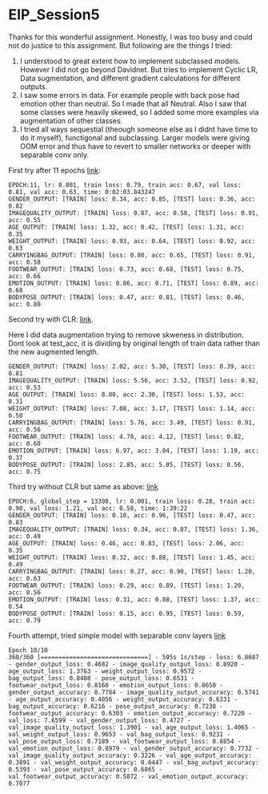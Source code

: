 # EIP_Session5

Thanks for this wonderful assignment. Honestly, I was too busy and could not do justice to this assignment. But following are the things I tried:

1. I understood to great extent how to implement subclassed models. However I did not go beyond Davidnet. But tries to implement Cyclic LR, Data sugmentation, and different gradient calculations for different outputs. 
2. I saw some errors in data. For example people with back pose had emotion other than neutral. So I made that all Neutral. Also I saw that some classes were heavily skewed, so I added some more examples via augmentation of other classes.
3. I tried all ways sequestial (theough someone else as I didnt have time to do it myself), functigonal and subclassing. Larger models were giving OOM error and thus have to revert to smaller networks or deeper with separable conv only.

First try after 11 epochs [link](https://github.com/abhinavdayal/EIP_Session5/blob/master/Davidnet_PersonAttributes_success01.ipynb):

```
EPOCH:11, lr: 0.001, train loss: 0.79, train acc: 0.67, val loss: 0.81, val acc: 0.63, time: 0:02:03.843247
GENDER_OUTPUT: [TRAIN] loss: 0.34, acc: 0.85, [TEST] loss: 0.36, acc: 0.82
IMAGEQUALITY_OUTPUT: [TRAIN] loss: 0.87, acc: 0.58, [TEST] loss: 0.91, acc: 0.55
AGE_OUTPUT: [TRAIN] loss: 1.32, acc: 0.42, [TEST] loss: 1.31, acc: 0.35
WEIGHT_OUTPUT: [TRAIN] loss: 0.93, acc: 0.64, [TEST] loss: 0.92, acc: 0.63
CARRYINGBAG_OUTPUT: [TRAIN] loss: 0.80, acc: 0.65, [TEST] loss: 0.91, acc: 0.58
FOOTWEAR_OUTPUT: [TRAIN] loss: 0.73, acc: 0.68, [TEST] loss: 0.75, acc: 0.66
EMOTION_OUTPUT: [TRAIN] loss: 0.86, acc: 0.71, [TEST] loss: 0.89, acc: 0.68
BODYPOSE_OUTPUT: [TRAIN] loss: 0.47, acc: 0.81, [TEST] loss: 0.46, acc: 0.80
```

Second try with CLR: [link](https://github.com/abhinavdayal/EIP_Session5/blob/master/Experiment_05_Davidnet_PersonAttributes_CLR_multigrad%2C_multilr.ipynb). 

Here I did data augmentation trying to remove skweness in distribution. Dont look at test_acc, it is dividing by original length of train data rather than the new augmented length. 
```
GENDER_OUTPUT: [TRAIN] loss: 2.02, acc: 5.30, [TEST] loss: 0.39, acc: 0.81
IMAGEQUALITY_OUTPUT: [TRAIN] loss: 5.56, acc: 3.52, [TEST] loss: 0.92, acc: 0.53
AGE_OUTPUT: [TRAIN] loss: 8.80, acc: 2.30, [TEST] loss: 1.53, acc: 0.31
WEIGHT_OUTPUT: [TRAIN] loss: 7.08, acc: 3.17, [TEST] loss: 1.14, acc: 0.50
CARRYINGBAG_OUTPUT: [TRAIN] loss: 5.76, acc: 3.49, [TEST] loss: 0.91, acc: 0.56
FOOTWEAR_OUTPUT: [TRAIN] loss: 4.70, acc: 4.12, [TEST] loss: 0.82, acc: 0.60
EMOTION_OUTPUT: [TRAIN] loss: 6.97, acc: 3.04, [TEST] loss: 1.19, acc: 0.37
BODYPOSE_OUTPUT: [TRAIN] loss: 2.85, acc: 5.05, [TEST] loss: 0.56, acc: 0.75
```

Third try without CLR but same as above: [link](https://github.com/abhinavdayal/EIP_Session5/blob/master/Experiment_05_Davidnet_PersonAttributes_multigrad%2C_multilr.ipynb)
```
EPOCH:6, global_step = 13398, lr: 0.001, train loss: 0.28, train acc: 0.90, val loss: 1.21, val acc: 0.58, time: 1:39:22
GENDER_OUTPUT: [TRAIN] loss: 0.10, acc: 0.96, [TEST] loss: 0.47, acc: 0.83
IMAGEQUALITY_OUTPUT: [TRAIN] loss: 0.34, acc: 0.87, [TEST] loss: 1.36, acc: 0.49
AGE_OUTPUT: [TRAIN] loss: 0.46, acc: 0.83, [TEST] loss: 2.06, acc: 0.35
WEIGHT_OUTPUT: [TRAIN] loss: 0.32, acc: 0.88, [TEST] loss: 1.45, acc: 0.49
CARRYINGBAG_OUTPUT: [TRAIN] loss: 0.27, acc: 0.90, [TEST] loss: 1.20, acc: 0.63
FOOTWEAR_OUTPUT: [TRAIN] loss: 0.29, acc: 0.89, [TEST] loss: 1.20, acc: 0.56
EMOTION_OUTPUT: [TRAIN] loss: 0.31, acc: 0.88, [TEST] loss: 1.37, acc: 0.54
BODYPOSE_OUTPUT: [TRAIN] loss: 0.15, acc: 0.95, [TEST] loss: 0.59, acc: 0.79
```

Fourth attempt, tried simple model with separable conv layers [link](https://github.com/abhinavdayal/EIP_Session5/blob/master/Copy_of_simplefunctional_model.ipynb)
```
Epoch 10/10
360/360 [==============================] - 505s 1s/step - loss: 6.8687 - gender_output_loss: 0.4682 - image_quality_output_loss: 0.8920 - age_output_loss: 1.3763 - weight_output_loss: 0.9572 - bag_output_loss: 0.8408 - pose_output_loss: 0.6531 - footwear_output_loss: 0.8160 - emotion_output_loss: 0.8650 - gender_output_accuracy: 0.7784 - image_quality_output_accuracy: 0.5741 - age_output_accuracy: 0.4056 - weight_output_accuracy: 0.6331 - bag_output_accuracy: 0.6216 - pose_output_accuracy: 0.7238 - footwear_output_accuracy: 0.6303 - emotion_output_accuracy: 0.7220 - val_loss: 7.6599 - val_gender_output_loss: 0.4727 - val_image_quality_output_loss: 1.3901 - val_age_output_loss: 1.4065 - val_weight_output_loss: 0.9653 - val_bag_output_loss: 0.9231 - val_pose_output_loss: 0.7189 - val_footwear_output_loss: 0.8854 - val_emotion_output_loss: 0.8979 - val_gender_output_accuracy: 0.7732 - val_image_quality_output_accuracy: 0.3226 - val_age_output_accuracy: 0.3891 - val_weight_output_accuracy: 0.6447 - val_bag_output_accuracy: 0.5393 - val_pose_output_accuracy: 0.6865 - val_footwear_output_accuracy: 0.5872 - val_emotion_output_accuracy: 0.7077
```
